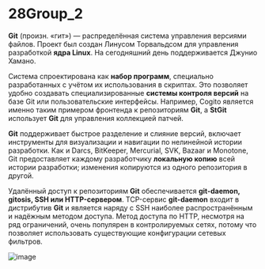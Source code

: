 # 28Group_2

**Git** (произн. «гит») — распределённая система управления версиями файлов. Проект был создан Линусом Торвальдсом для управления разработкой **ядра Linux**. На сегодняшний день поддерживается Джунио Хамано.

Система спроектирована как **набор программ**, специально разработанных с учётом их использования в скриптах. Это позволяет удобно создавать специализированные **системы контроля версий** на базе Git или пользовательские интерфейсы. Например, Cogito является именно таким примером фронтенда к репозиториям **Git**, а **StGit** использует **Git** для управления коллекцией патчей.

**Git** поддерживает быстрое разделение и слияние версий, включает инструменты для визуализации и навигации по нелинейной истории разработки. Как и Darcs, BitKeeper, Mercurial, SVK, Bazaar и Monotone, Git предоставляет каждому разработчику **локальную копию** всей истории разработки; изменения копируются из одного репозитория в другой.

Удалённый доступ к репозиториям **Git** обеспечивается **git-daemon, gitosis, SSH или HTTP-сервером**. TCP-сервис **git-daemon** входит в дистрибутив **Git** и является наряду с SSH наиболее распространённым и надёжным методом доступа. Метод доступа по HTTP, несмотря на ряд ограничений, очень популярен в контролируемых сетях, потому что позволяет использовать существующие конфигурации сетевых фильтров.

![image](https://user-images.githubusercontent.com/99882965/203839654-445b1575-b074-4752-96ee-38044998b640.png)

